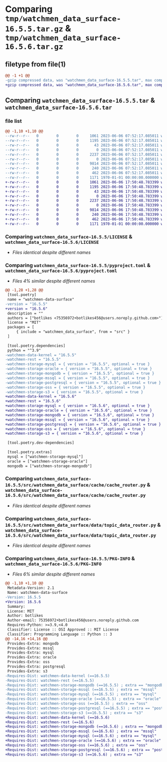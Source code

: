 # Comparing `tmp/watchmen_data_surface-16.5.5.tar.gz` & `tmp/watchmen_data_surface-16.5.6.tar.gz`

## filetype from file(1)

```diff
@@ -1 +1 @@
-gzip compressed data, was "watchmen_data_surface-16.5.5.tar", max compression
+gzip compressed data, was "watchmen_data_surface-16.5.6.tar", max compression
```

## Comparing `watchmen_data_surface-16.5.5.tar` & `watchmen_data_surface-16.5.6.tar`

### file list

```diff
@@ -1,10 +1,10 @@
--rw-r--r--   0        0        0     1061 2023-06-06 07:52:17.085011 watchmen_data_surface-16.5.5/LICENSE
--rw-r--r--   0        0        0     1195 2023-06-06 07:52:17.085011 watchmen_data_surface-16.5.5/pyproject.toml
--rw-r--r--   0        0        0       43 2023-06-06 07:52:17.085011 watchmen_data_surface-16.5.5/src/watchmen_data_surface/__init__.py
--rw-r--r--   0        0        0        0 2023-06-06 07:52:17.085011 watchmen_data_surface-16.5.5/src/watchmen_data_surface/cache/__init__.py
--rw-r--r--   0        0        0     2237 2023-06-06 07:52:17.085011 watchmen_data_surface-16.5.5/src/watchmen_data_surface/cache/cache_router.py
--rw-r--r--   0        0        0        0 2023-06-06 07:52:17.085011 watchmen_data_surface-16.5.5/src/watchmen_data_surface/data/__init__.py
--rw-r--r--   0        0        0     9814 2023-06-06 07:52:17.085011 watchmen_data_surface-16.5.5/src/watchmen_data_surface/data/topic_data_router.py
--rw-r--r--   0        0        0      240 2023-06-06 07:52:17.085011 watchmen_data_surface-16.5.5/src/watchmen_data_surface/main.py
--rw-r--r--   0        0        0      462 2023-06-06 07:52:17.085011 watchmen_data_surface-16.5.5/src/watchmen_data_surface/settings.py
--rw-r--r--   0        0        0     1171 1970-01-01 00:00:00.000000 watchmen_data_surface-16.5.5/PKG-INFO
+-rw-r--r--   0        0        0     1061 2023-06-06 17:50:48.783399 watchmen_data_surface-16.5.6/LICENSE
+-rw-r--r--   0        0        0     1195 2023-06-06 17:50:48.783399 watchmen_data_surface-16.5.6/pyproject.toml
+-rw-r--r--   0        0        0       43 2023-06-06 17:50:48.783399 watchmen_data_surface-16.5.6/src/watchmen_data_surface/__init__.py
+-rw-r--r--   0        0        0        0 2023-06-06 17:50:48.783399 watchmen_data_surface-16.5.6/src/watchmen_data_surface/cache/__init__.py
+-rw-r--r--   0        0        0     2237 2023-06-06 17:50:48.783399 watchmen_data_surface-16.5.6/src/watchmen_data_surface/cache/cache_router.py
+-rw-r--r--   0        0        0        0 2023-06-06 17:50:48.783399 watchmen_data_surface-16.5.6/src/watchmen_data_surface/data/__init__.py
+-rw-r--r--   0        0        0     9814 2023-06-06 17:50:48.783399 watchmen_data_surface-16.5.6/src/watchmen_data_surface/data/topic_data_router.py
+-rw-r--r--   0        0        0      240 2023-06-06 17:50:48.783399 watchmen_data_surface-16.5.6/src/watchmen_data_surface/main.py
+-rw-r--r--   0        0        0      462 2023-06-06 17:50:48.783399 watchmen_data_surface-16.5.6/src/watchmen_data_surface/settings.py
+-rw-r--r--   0        0        0     1171 1970-01-01 00:00:00.000000 watchmen_data_surface-16.5.6/PKG-INFO
```

### Comparing `watchmen_data_surface-16.5.5/LICENSE` & `watchmen_data_surface-16.5.6/LICENSE`

 * *Files identical despite different names*

### Comparing `watchmen_data_surface-16.5.5/pyproject.toml` & `watchmen_data_surface-16.5.6/pyproject.toml`

 * *Files 4% similar despite different names*

```diff
@@ -1,28 +1,28 @@
 [tool.poetry]
 name = "watchmen-data-surface"
-version = "16.5.5"
+version = "16.5.6"
 description = ""
 authors = ["botlikes <75356972+botlikes456@users.noreply.github.com>"]
 license = "MIT"
 packages = [
     { include = "watchmen_data_surface", from = "src" }
 ]
 
 [tool.poetry.dependencies]
 python = "^3.9"
-watchmen-data-kernel = "16.5.5"
-watchmen-rest = "16.5.5"
-watchmen-storage-mysql = { version = "16.5.5", optional = true }
-watchmen-storage-oracle = { version = "16.5.5", optional = true }
-watchmen-storage-mongodb = { version = "16.5.5", optional = true }
-watchmen-storage-mssql = { version = "16.5.5", optional = true }
-watchmen-storage-postgresql = { version = "16.5.5", optional = true }
-watchmen-storage-oss = { version = "16.5.5", optional = true }
-watchmen-storage-s3 = { version = "16.5.5", optional = true }
+watchmen-data-kernel = "16.5.6"
+watchmen-rest = "16.5.6"
+watchmen-storage-mysql = { version = "16.5.6", optional = true }
+watchmen-storage-oracle = { version = "16.5.6", optional = true }
+watchmen-storage-mongodb = { version = "16.5.6", optional = true }
+watchmen-storage-mssql = { version = "16.5.6", optional = true }
+watchmen-storage-postgresql = { version = "16.5.6", optional = true }
+watchmen-storage-oss = { version = "16.5.6", optional = true }
+watchmen-storage-s3 = { version = "16.5.6", optional = true }
 
 [tool.poetry.dev-dependencies]
 
 [tool.poetry.extras]
 mysql = ["watchmen-storage-mysql"]
 oracle = ["watchmen-storage-oracle"]
 mongodb = ["watchmen-storage-mongodb"]
```

### Comparing `watchmen_data_surface-16.5.5/src/watchmen_data_surface/cache/cache_router.py` & `watchmen_data_surface-16.5.6/src/watchmen_data_surface/cache/cache_router.py`

 * *Files identical despite different names*

### Comparing `watchmen_data_surface-16.5.5/src/watchmen_data_surface/data/topic_data_router.py` & `watchmen_data_surface-16.5.6/src/watchmen_data_surface/data/topic_data_router.py`

 * *Files identical despite different names*

### Comparing `watchmen_data_surface-16.5.5/PKG-INFO` & `watchmen_data_surface-16.5.6/PKG-INFO`

 * *Files 6% similar despite different names*

```diff
@@ -1,10 +1,10 @@
 Metadata-Version: 2.1
 Name: watchmen-data-surface
-Version: 16.5.5
+Version: 16.5.6
 Summary: 
 License: MIT
 Author: botlikes
 Author-email: 75356972+botlikes456@users.noreply.github.com
 Requires-Python: >=3.9,<4.0
 Classifier: License :: OSI Approved :: MIT License
 Classifier: Programming Language :: Python :: 3
@@ -14,16 +14,16 @@
 Provides-Extra: mongodb
 Provides-Extra: mssql
 Provides-Extra: mysql
 Provides-Extra: oracle
 Provides-Extra: oss
 Provides-Extra: postgresql
 Provides-Extra: s3
-Requires-Dist: watchmen-data-kernel (==16.5.5)
-Requires-Dist: watchmen-rest (==16.5.5)
-Requires-Dist: watchmen-storage-mongodb (==16.5.5) ; extra == "mongodb"
-Requires-Dist: watchmen-storage-mssql (==16.5.5) ; extra == "mssql"
-Requires-Dist: watchmen-storage-mysql (==16.5.5) ; extra == "mysql"
-Requires-Dist: watchmen-storage-oracle (==16.5.5) ; extra == "oracle"
-Requires-Dist: watchmen-storage-oss (==16.5.5) ; extra == "oss"
-Requires-Dist: watchmen-storage-postgresql (==16.5.5) ; extra == "postgresql"
-Requires-Dist: watchmen-storage-s3 (==16.5.5) ; extra == "s3"
+Requires-Dist: watchmen-data-kernel (==16.5.6)
+Requires-Dist: watchmen-rest (==16.5.6)
+Requires-Dist: watchmen-storage-mongodb (==16.5.6) ; extra == "mongodb"
+Requires-Dist: watchmen-storage-mssql (==16.5.6) ; extra == "mssql"
+Requires-Dist: watchmen-storage-mysql (==16.5.6) ; extra == "mysql"
+Requires-Dist: watchmen-storage-oracle (==16.5.6) ; extra == "oracle"
+Requires-Dist: watchmen-storage-oss (==16.5.6) ; extra == "oss"
+Requires-Dist: watchmen-storage-postgresql (==16.5.6) ; extra == "postgresql"
+Requires-Dist: watchmen-storage-s3 (==16.5.6) ; extra == "s3"
```


